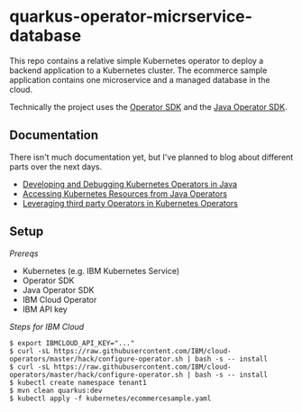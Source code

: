 # quarkus-operator-micrservice-database

This repo contains a relative simple Kubernetes operator to deploy a backend application to a Kubernetes cluster. The ecommerce sample application contains one microservice and a managed database in the cloud.

Technically the project uses the [Operator SDK](https://sdk.operatorframework.io/) and the [Java Operator SDK](https://javaoperatorsdk.io/).

## Documentation

There isn't much documentation yet, but I've planned to blog about different parts over the next days.

* [Developing and Debugging Kubernetes Operators in Java](http://heidloff.net/article/developing-debugging-kubernetes-operators-java/)
* [Accessing Kubernetes Resources from Java Operators](http://heidloff.net/article/accessing-kubernetes-resources-from-java-operators/)
* [Leveraging third party Operators in Kubernetes Operators](http://heidloff.net/article/leveraging-third-party-operators-in-kubernetes-operators/)


## Setup

*Prereqs*

* Kubernetes (e.g. IBM Kubernetes Service)
* Operator SDK
* Java Operator SDK
* IBM Cloud Operator
* IBM API key

*Steps for IBM Cloud*

```
$ export IBMCLOUD_API_KEY="..."
$ curl -sL https://raw.githubusercontent.com/IBM/cloud-operators/master/hack/configure-operator.sh | bash -s -- install
$ curl -sL https://raw.githubusercontent.com/IBM/cloud-operators/master/hack/configure-operator.sh | bash -s -- install
$ kubectl create namespace tenant1
$ mvn clean quarkus:dev
$ kubectl apply -f kubernetes/ecommercesample.yaml
```
